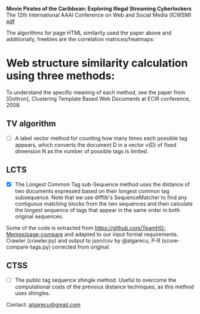 **Movie Pirates of the Caribbean: Exploring Illegal Streaming Cyberlockers**   
The 12th International AAAI Conference on Web and Social Media (ICWSM)  
[pdf](https://www.aaai.org/ocs/index.php/ICWSM/ICWSM18/paper/viewFile/17835/17004)

The algorithms for page HTML similarity used the paper above and additionally, freebies are the correlation matrices/heatmaps:

# Web structure similarity calculation using three methods:
To understand the specific meaning of each method, see the paper from [Gottron],
Clustering Template Based Web Documents at ECIR conference, 2008.

## TV algorithm
- [ ] A label vector method for counting how many times each possible tag appears, which
converts the document D in a vector v(D) of fixed dimension N as the number of
possible tags is limited.

## LCTS
- [x] The Longest Common Tag sub-Sequence method uses the distance of two documents expressed based on their longest common tag subsequence. Note that we use difflib's SequenceMatcher to find any contiguous matching blocks from the two sequences and then calculate the longest sequence of tags that appear in the same order in both original sequences.

Some of the code is extracted from https://github.com/TeamHG-Memex/page-compare and adapted to our input format requirements. Crawler (crawler.py) and output to json/csv by @algarecu, P-R (score-compare-tags.py) corrected from original.

## CTSS
- [ ] The public tag sequence shingle method. Useful to overcome the computational costs of
the previous distance techniques, as this method uses shingles.

Contact:
algarecu@gmail.com
